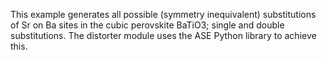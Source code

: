 This example generates all possible (symmetry inequivalent) substitutions of Sr on Ba sites in the cubic perovskite
BaTiO3; single and double substitutions. 
The distorter module uses the ASE Python library to achieve this. 
